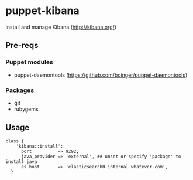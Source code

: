 puppet-kibana
=============

Install and manage Kibana (http://kibana.org/)

## Pre-reqs
### Puppet modules
* puppet-daemontools (https://github.com/boinger/puppet-daemontools)

### Packages
* git
* rubygems

## Usage
```puppet
class {
    'kibana::install':
      port          => 9292,
      java_provider => 'external', ## unset or specify 'package' to install java
      es_host       => 'elasticsearch0.internal.whatever.com',
  }
```
